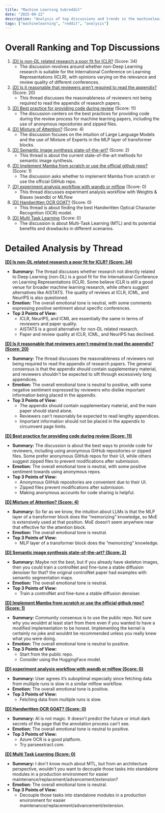 ```yaml
---
title: "Machine Learning Subreddit"
date: "2025-09-22"
description: "Analysis of top discussions and trends in the machinelearning subreddit"
tags: ["machinelearning", "reddit", "analysis"]
---
```


# Overall Ranking and Top Discussions
1.  [[D] Is non-DL related research a poor fit for ICLR?](https://www.reddit.com/r/MachineLearning/comments/1nn56yu/d_is_nondl_related_research_a_poor_fit_for_iclr/) (Score: 34)
    * The discussion revolves around whether non-Deep Learning research is suitable for the International Conference on Learning Representations (ICLR), with opinions varying on the relevance and review quality of different conferences.
2.  [[D] Is it reasonable that reviewers aren’t required to read the appendix?](https://www.reddit.com/r/MachineLearning/comments/1nnhkz8/d_is_it_reasonable_that_reviewers_arent_required/) (Score: 20)
    * This thread discusses the reasonableness of reviewers not being required to read the appendix of research papers.
3.  [[D] Best practice for providing code during review](https://www.reddit.com/r/MachineLearning/comments/1nni5ld/d_best_practice_for_providing_code_during_review/) (Score: 11)
    *  The discussion centers on the best practices for providing code during the review process for machine learning papers, including the use of anonymous repositories and zipped files.
4.  [[D] Mixture of Attention?](https://www.reddit.com/r/MachineLearning/comments/1nnh6gi/d_mixture_of_attention/) (Score: 4)
    * The discussion focuses on the intuition of Large Language Models and the use of Mixture of Experts in the MLP layer of transformer blocks.
5.  [[D] Semantic image synthesis state-of-the-art?](https://www.reddit.com/r/MachineLearning/comments/1nngswn/d_semantic_image_synthesis_stateoftheart/) (Score: 2)
    *  This thread is about the current state-of-the-art methods for semantic image synthesis.
6.  [[D] Implement Mamba from scratch or use the official github repo?](https://www.reddit.com/r/MachineLearning/comments/1nnlas0/d_implement_mamba_from_scratch_or_use_the/) (Score: 1)
    * The discussion asks whether to implement Mamba from scratch or use the official GitHub repo.
7.  [[D] experiment analysis workflow with wandb or mlflow](https://www.reddit.com/r/MachineLearning/comments/1nnig4r/d_experiment_analysis_workflow_with_wandb_or/) (Score: 0)
    * This thread discusses experiment analysis workflow with Weights & Biases (wandb) or MLflow
8.  [[D] Handwritten OCR GOAT?](https://www.reddit.com/r/MachineLearning/comments/1nnr8lz/d_handwritten_ocr_goat/) (Score: 0)
    * This thread is about finding the best Handwritten Optical Character Recognition (OCR) model.
9.  [[D] Multi Task Learning](https://www.reddit.com/r/MachineLearning/comments/1nnull7/d_multi_task_learning/) (Score: 0)
    * The discussion is about Multi-Task Learning (MTL) and its potential benefits and drawbacks in different scenarios.

# Detailed Analysis by Thread
**[ [D] Is non-DL related research a poor fit for ICLR? (Score: 34)](https://www.reddit.com/r/MachineLearning/comments/1nn56yu/d_is_nondl_related_research_a_poor_fit_for_iclr/)**
*  **Summary:** The thread discusses whether research not directly related to Deep Learning (non-DL) is a good fit for the International Conference on Learning Representations (ICLR). Some believe ICLR is still a good venue for broader machine learning research, while others suggest alternatives like AISTATS. The quality of reviews at ICLR, ICML, and NeurIPS is also questioned.
*  **Emotion:** The overall emotional tone is neutral, with some comments expressing positive sentiment about specific conferences.
*  **Top 3 Points of View:**
    *   ICLR, NeurIPS, and ICML are essentially the same in terms of reviewers and paper quality.
    *   AISTATS is a good alternative for non-DL related research.
    *   Paper and review quality at ICLR, ICML, and NeurIPS has declined.

**[ [D] Is it reasonable that reviewers aren’t required to read the appendix? (Score: 20)](https://www.reddit.com/r/MachineLearning/comments/1nnhkz8/d_is_it_reasonable_that_reviewers_arent_required/)**
*  **Summary:**  The thread discusses the reasonableness of reviewers not being required to read the appendix of research papers. The general consensus is that the appendix should contain supplementary material, and reviewers shouldn't be expected to sift through excessively long appendices.
*  **Emotion:** The overall emotional tone is neutral to positive, with some negative sentiment expressed by reviewers who dislike important information being placed in the appendix.
*  **Top 3 Points of View:**
    *   The appendix should contain supplementary material, and the main paper should stand alone.
    *   Reviewers can't reasonably be expected to read lengthy appendices.
    *   Important information should not be placed in the appendix to circumvent page limits.

**[ [D] Best practice for providing code during review (Score: 11)](https://www.reddit.com/r/MachineLearning/comments/1nni5ld/d_best_practice_for_providing_code_during_review/)**
*  **Summary:** The discussion is about the best ways to provide code for reviewers, including using anonymous GitHub repositories or zipped files. Some prefer anonymous GitHub repos for their UI, while others suggest zipped files to prevent modifications after submission.
*  **Emotion:** The overall emotional tone is neutral, with some positive sentiment towards using anonymous repos.
*  **Top 3 Points of View:**
    *   Anonymous GitHub repositories are convenient due to their UI.
    *   Zipped files prevent modifications after submission.
    *   Making anonymous accounts for code sharing is helpful.

**[ [D] Mixture of Attention? (Score: 4)](https://www.reddit.com/r/MachineLearning/comments/1nnh6gi/d_mixture_of_attention/)**
*  **Summary:** So far as we know, the intuition about LLMs is that the MLP layer of a transformer block does the “memorizing” knowledge, so MoE is extensively used at that position. MoE doesn’t seem anywhere near that effective for the attention block.
*  **Emotion:** The overall emotional tone is neutral.
*  **Top 3 Points of View:**
    *   MLP layer of a transformer block does the “memorizing” knowledge.

**[ [D] Semantic image synthesis state-of-the-art? (Score: 2)](https://www.reddit.com/r/MachineLearning/comments/1nngswn/d_semantic_image_synthesis_stateoftheart/)**
*  **Summary:** Maybe not the best, but if you already have skeleton images, then you could train a controlNet and fine-tune a stable diffusion denoiser for that? the original controlNet paper had examples with semantic segmentation maps.
*  **Emotion:** The overall emotional tone is neutral.
*  **Top 3 Points of View:**
    *   Train a controlNet and fine-tune a stable diffusion denoiser.

**[ [D] Implement Mamba from scratch or use the official github repo? (Score: 1)](https://www.reddit.com/r/MachineLearning/comments/1nnlas0/d_implement_mamba_from_scratch_or_use_the/)**
*  **Summary:** Community consensus is to use the public repo. Not sure why you wouldnt at least start from there even if you wanted to have a modified implementation to be honest. Implementing the kernel is certainly no joke and wouldnt be recommended unless you really knew what you were doing.
*  **Emotion:** The overall emotional tone is neutral to positive.
*  **Top 3 Points of View:**
    *   Start from the public repo.
    *   Consider using the HuggingFace model.

**[ [D] experiment analysis workflow with wandb or mlflow (Score: 0)](https://www.reddit.com/r/MachineLearning/comments/1nnig4r/d_experiment_analysis_workflow_with_wandb_or/)**
*  **Summary:** User agrees it’s suboptimal especially since fetching data from multiple runs is slow in a similar mlflow workflow.
*  **Emotion:** The overall emotional tone is positive.
*  **Top 3 Points of View:**
    *   Fetching data from multiple runs is slow.

**[ [D] Handwritten OCR GOAT? (Score: 0)](https://www.reddit.com/r/MachineLearning/comments/1nnr8lz/d_handwritten_ocr_goat/)**
*  **Summary:** AI is not magic. It doesn't predict the future or intuit dark secrets of the page that the annotation process can't see.
*  **Emotion:** The overall emotional tone is neutral to positive.
*  **Top 3 Points of View:**
    *   Azure OCR is a good platform.
    *   Try parseextract.com.

**[ [D] Multi Task Learning (Score: 0)](https://www.reddit.com/r/MachineLearning/comments/1nnull7/d_multi_task_learning/)**
*  **Summary:** I don't know much about MTL, but from an architecture perspective, wouldn't you want to decouple those tasks into standalone modules in a production environment for easier maintenance/replacement/advancement/extension?
*  **Emotion:** The overall emotional tone is neutral.
*  **Top 3 Points of View:**
    *   Decouple those tasks into standalone modules in a production environment for easier maintenance/replacement/advancement/extension.
